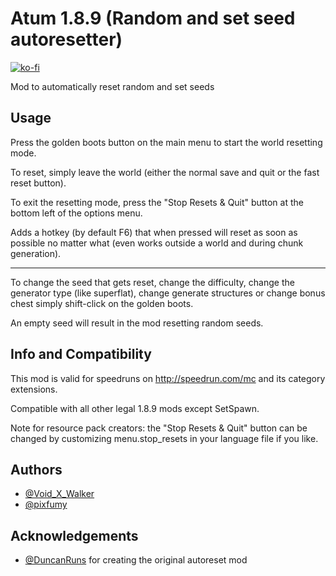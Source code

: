 
# Atum 1.8.9 (Random and set seed autoresetter)
[![ko-fi](https://ko-fi.com/img/githubbutton_sm.svg)](https://ko-fi.com/voidxwalker)

Mod to automatically reset random and set seeds

## Usage

Press the golden boots button on the main menu to start the world resetting mode.

To reset, simply leave the world (either the normal save and quit or the fast reset button).

To exit the resetting mode, press the "Stop Resets & Quit" button at the bottom left of the options menu.

Adds a hotkey (by default F6) that when pressed will reset as soon as possible no matter what (even works outside a world and during chunk generation).

----------

To change the seed that gets reset, change the difficulty, change the generator type (like superflat), change generate structures or change bonus chest simply shift-click on the golden boots.

An empty seed will result in the mod resetting random seeds. 

## Info and Compatibility

This mod is valid for speedruns on http://speedrun.com/mc and its category extensions.

Compatible with all other legal 1.8.9 mods except SetSpawn.

Note for resource pack creators: the "Stop Resets & Quit" button can be changed by customizing menu.stop_resets in your language file if you like.

## Authors

- [@Void_X_Walker](https://www.github.com/voidxwalker) 
- [@pixfumy](https://www.github.com/pixfumy)

## Acknowledgements
- [@DuncanRuns](https://github.com/DuncanRuns) for creating the original autoreset mod
